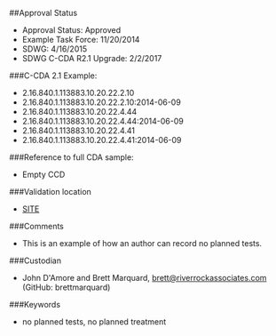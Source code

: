 ##Approval Status 

* Approval Status: Approved
* Example Task Force: 11/20/2014
* SDWG: 4/16/2015
* SDWG C-CDA R2.1 Upgrade: 2/2/2017

###C-CDA 2.1 Example: 
* 2.16.840.1.113883.10.20.22.2.10
* 2.16.840.1.113883.10.20.22.2.10:2014-06-09
* 2.16.840.1.113883.10.20.22.4.44
* 2.16.840.1.113883.10.20.22.4.44:2014-06-09
* 2.16.840.1.113883.10.20.22.4.41
* 2.16.840.1.113883.10.20.22.4.41:2014-06-09

###Reference to full CDA sample:
* Empty CCD

###Validation location

* [SITE](https://sitenv.org/c-cda-validator)

###Comments

* This is an example of how an author can record no planned tests.

###Custodian

* John D'Amore and Brett Marquard, brett@riverrockassociates.com (GitHub: brettmarquard)

###Keywords

* no planned tests, no planned treatment
